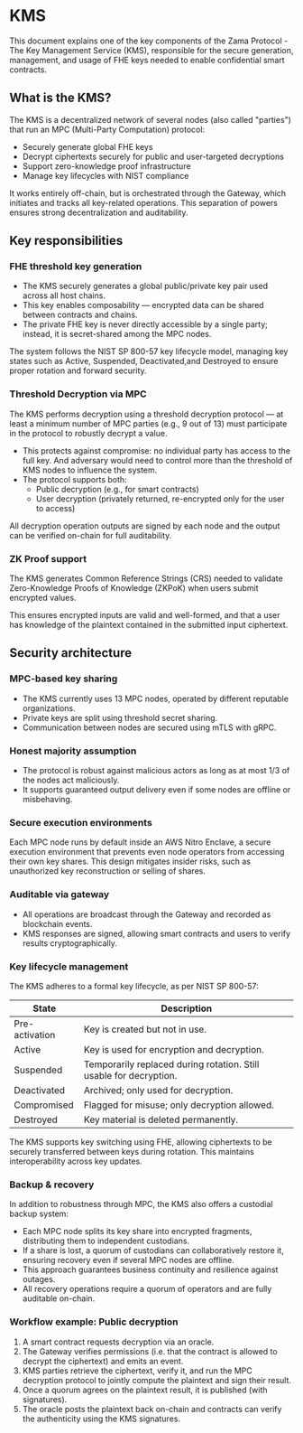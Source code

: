 # KMS

This document explains one of the key components of the Zama Protocol - The Key Management Service (KMS), responsible for the secure generation, management, and usage of FHE keys needed to enable confidential smart contracts.

## What is the KMS?

The KMS is a decentralized network of several nodes (also called "parties") that run an MPC (Multi-Party Computation) protocol:

- Securely generate global FHE keys
- Decrypt ciphertexts securely for public and user-targeted decryptions
- Support zero-knowledge proof infrastructure
- Manage key lifecycles with NIST compliance

It works entirely off-chain, but is orchestrated through the Gateway, which initiates and tracks all key-related operations. This separation of powers ensures strong decentralization and auditability.

## Key responsibilities

### FHE threshold key generation

- The KMS securely generates a global public/private key pair used across all host chains.
- This key enables composability — encrypted data can be shared between contracts and chains.
- The private FHE key is never directly accessible by a single party; instead, it is secret-shared among the MPC nodes.

The system follows the NIST SP 800-57 key lifecycle model, managing key states such as Active, Suspended, Deactivated,and Destroyed to ensure proper rotation and forward security.

### Threshold Decryption via MPC

The KMS performs decryption using a threshold decryption protocol — at least a minimum number of MPC parties (e.g., 9 out of 13) must participate in the protocol to robustly decrypt a value.

- This protects against compromise: no individual party has access to the full key. And adversary would need to control more than the threshold of KMS nodes to influence the system.
- The protocol supports both:
  - Public decryption (e.g., for smart contracts)
  - User decryption (privately returned, re-encrypted only for the user to access)

All decryption operation outputs are signed by each node and the output can be verified on-chain for full auditability.

### ZK Proof support

The KMS generates Common Reference Strings (CRS) needed to validate Zero-Knowledge Proofs of Knowledge (ZKPoK) when users submit encrypted values.

This ensures encrypted inputs are valid and well-formed, and that a user has knowledge of the plaintext contained in the submitted input ciphertext.

## Security architecture

### MPC-based key sharing

- The KMS currently uses 13 MPC nodes, operated by different reputable organizations.
- Private keys are split using threshold secret sharing.
- Communication between nodes are secured using mTLS with gRPC.

### Honest majority assumption

- The protocol is robust against malicious actors as long as at most 1/3 of the nodes act maliciously.
- It supports guaranteed output delivery even if some nodes are offline or misbehaving.

### Secure execution environments

Each MPC node runs by default inside an AWS Nitro Enclave, a secure execution environment that prevents even node operators from accessing their own key shares.
This design mitigates insider risks, such as unauthorized key reconstruction or selling of shares.

### Auditable via gateway

- All operations are broadcast through the Gateway and recorded as blockchain events.
- KMS responses are signed, allowing smart contracts and users to verify results cryptographically.

### Key lifecycle management

The KMS adheres to a formal key lifecycle, as per NIST SP 800-57:

| State          | Description                                                        |
| -------------- | ------------------------------------------------------------------ |
| Pre-activation | Key is created but not in use.                                     |
| Active         | Key is used for encryption and decryption.                         |
| Suspended      | Temporarily replaced during rotation. Still usable for decryption. |
| Deactivated    | Archived; only used for decryption.                                |
| Compromised    | Flagged for misuse; only decryption allowed.                       |
| Destroyed      | Key material is deleted permanently.                               |

The KMS supports key switching using FHE, allowing ciphertexts to be securely transferred between keys during rotation. This maintains interoperability across key updates.

### Backup & recovery

In addition to robustness through MPC, the KMS also offers a custodial backup system:

- Each MPC node splits its key share into encrypted fragments, distributing them to independent custodians.
- If a share is lost, a quorum of custodians can collaboratively restore it, ensuring recovery even if several MPC nodes are offline.
- This approach guarantees business continuity and resilience against outages.
- All recovery operations require a quorum of operators and are fully auditable on-chain.

### Workflow example: Public decryption

1. A smart contract requests decryption via an oracle.
2. The Gateway verifies permissions (i.e. that the contract is allowed to decrypt the ciphertext) and emits an event.
3. KMS parties retrieve the ciphertext, verify it, and run the MPC decryption protocol to jointly compute the plaintext and sign their result.
4. Once a quorum agrees on the plaintext result, it is published (with signatures).
5. The oracle posts the plaintext back on-chain and contracts can verify the authenticity using the KMS signatures.
